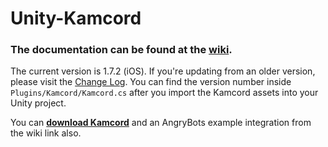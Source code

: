 Unity-Kamcord
=============

<h3>The documentation can be found at the <a href="https://github.com/kamcord/Unity-Kamcord/wiki">wiki</a>.</h3>

The current version is 1.7.2 (iOS). If you're updating from an older version, please visit the <a href="https://github.com/kamcord/Unity-Kamcord/wiki/Change-Log">Change Log</a>. You can find the version number inside <code>Plugins/Kamcord/Kamcord.cs</code> after you import the Kamcord assets into your Unity project.

You can <b><a href="https://github.com/kamcord/Unity-Kamcord/wiki/Download">download Kamcord</a></b> and an AngryBots example integration from the wiki link also.

